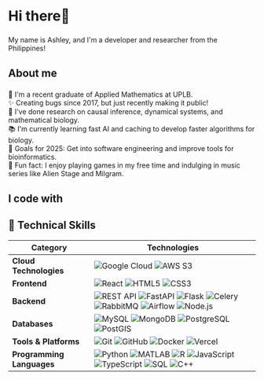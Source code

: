 <h1 align="left">Hi there👋 </h1>

###

<p align="left">My name is Ashley, and I'm a developer and researcher from the Philippines!</p>

###

<h2 align="left">About me</h2>

###

<p align="left">📖 I'm a recent graduate of Applied Mathematics at UPLB.<br>✨ Creating bugs since 2017, but just recently making it public!<br>🧐 I've done research on causal inference, dynamical systems, and mathematical biology.<br>📚 I'm currently learning fast AI and caching to develop faster algorithms for biology.<br>🎯 Goals for 2025: Get into software engineering and improve tools for bioinformatics.<br>🎲 Fun fact: I enjoy playing games in my free time and indulging in music series like Alien Stage and Milgram.</p>

###

<h2 align="left">I code with</h2>

###

## 🚀 Technical Skills  

| **Category**            | **Technologies**                                                                                                                                                                                                                       |
|-------------------------|----------------------------------------------------------------------------------------------------------------------------------------------------------------------------------------------------------------------------------------|
| **Cloud Technologies**  | ![Google Cloud](https://img.shields.io/badge/Google_Cloud-4285F4?style=for-the-badge&logo=google-cloud&logoColor=white) ![AWS S3](https://img.shields.io/badge/AWS_S3-232F3E?style=for-the-badge&logo=amazon-aws&logoColor=white) |
| **Frontend**            | ![React](https://img.shields.io/badge/React-20232A?style=for-the-badge&logo=react&logoColor=61DAFB) ![HTML5](https://img.shields.io/badge/HTML5-E34F26?style=for-the-badge&logo=html5&logoColor=white) ![CSS3](https://img.shields.io/badge/CSS3-1572B6?style=for-the-badge&logo=css3&logoColor=white) |
| **Backend**             | ![REST API](https://img.shields.io/badge/REST%20API-FF6F00?style=for-the-badge&logo=api&logoColor=white) ![FastAPI](https://img.shields.io/badge/FastAPI-009688?style=for-the-badge&logo=fastapi&logoColor=white) ![Flask](https://img.shields.io/badge/Flask-000000?style=for-the-badge&logo=flask&logoColor=white) ![Celery](https://img.shields.io/badge/Celery-37814A?style=for-the-badge&logo=celery&logoColor=white) ![RabbitMQ](https://img.shields.io/badge/RabbitMQ-FF6600?style=for-the-badge&logo=rabbitmq&logoColor=white) ![Airflow](https://img.shields.io/badge/Apache%20Airflow-017CEE?style=for-the-badge&logo=apache-airflow&logoColor=white) ![Node.js](https://img.shields.io/badge/Node.js-339933?style=for-the-badge&logo=nodedotjs&logoColor=white) |
| **Databases**           | ![MySQL](https://img.shields.io/badge/MySQL-4479A1?style=for-the-badge&logo=mysql&logoColor=white) ![MongoDB](https://img.shields.io/badge/MongoDB-47A248?style=for-the-badge&logo=mongodb&logoColor=white) ![PostgreSQL](https://img.shields.io/badge/PostgreSQL-336791?style=for-the-badge&logo=postgresql&logoColor=white) ![PostGIS](https://img.shields.io/badge/PostGIS-0064a5?style=for-the-badge&logo=postgis&logoColor=white) |
| **Tools & Platforms**   | ![Git](https://img.shields.io/badge/Git-F05032?style=for-the-badge&logo=git&logoColor=white) ![GitHub](https://img.shields.io/badge/GitHub-181717?style=for-the-badge&logo=github&logoColor=white) ![Docker](https://img.shields.io/badge/Docker-2496ED?style=for-the-badge&logo=docker&logoColor=white) ![Vercel](https://img.shields.io/badge/Vercel-000000?style=for-the-badge&logo=vercel&logoColor=white) |
| **Programming Languages** | ![Python](https://img.shields.io/badge/Python-3776AB?style=for-the-badge&logo=python&logoColor=white) ![MATLAB](https://img.shields.io/badge/MATLAB-0076A8?style=for-the-badge&logo=mathworks&logoColor=white) ![R](https://img.shields.io/badge/R-276DC3?style=for-the-badge&logo=r&logoColor=white) ![JavaScript](https://img.shields.io/badge/JavaScript-F7DF1E?style=for-the-badge&logo=javascript&logoColor=black) ![TypeScript](https://img.shields.io/badge/TypeScript-3178C6?style=for-the-badge&logo=typescript&logoColor=white) ![SQL](https://img.shields.io/badge/SQL-4479A1?style=for-the-badge&logo=sqlite&logoColor=white) ![C++](https://img.shields.io/badge/C++-00599C?style=for-the-badge&logo=c%2b%2b&logoColor=white) |

###
